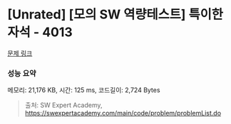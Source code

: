 # [Unrated] [모의 SW 역량테스트] 특이한 자석 - 4013 

[문제 링크](https://swexpertacademy.com/main/code/problem/problemDetail.do?contestProbId=AWIeV9sKkcoDFAVH) 

### 성능 요약

메모리: 21,176 KB, 시간: 125 ms, 코드길이: 2,724 Bytes



> 출처: SW Expert Academy, https://swexpertacademy.com/main/code/problem/problemList.do